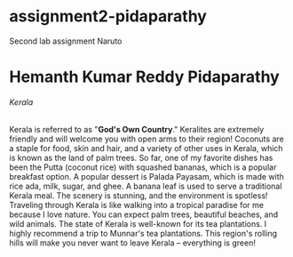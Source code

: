 # assignment2-pidaparathy
Second lab assignment
Naruto
<h1>Hemanth Kumar Reddy Pidaparathy</h1>
<h6>Kerala</h6>
<p>Kerala is referred to as "<b>God's Own Country</b>." Keralites are extremely friendly and will welcome you with open arms to their region! Coconuts are a staple for food, skin and hair, and a variety of other uses in Kerala, which is known as the land of palm trees. So far, one of my favorite dishes has been the Putta (coconut rice) with squashed bananas, which is a popular breakfast option. A popular dessert is Palada Payasam, which is made with rice ada, milk, sugar, and ghee. A banana leaf is used to serve a traditional Kerala meal. The scenery is stunning, and the environment is spotless! Traveling through Kerala is like walking into a tropical paradise for me because I love nature. You can expect palm trees, beautiful beaches, and wild animals. The state of Kerala is well-known for its tea plantations. I highly recommend a trip to Munnar's tea plantations. This region's rolling hills will make you never want to leave Kerala – everything is green!</p>